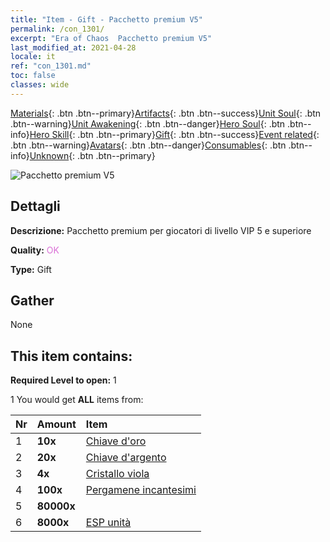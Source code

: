 ```yaml
---
title: "Item - Gift - Pacchetto premium V5"
permalink: /con_1301/
excerpt: "Era of Chaos  Pacchetto premium V5"
last_modified_at: 2021-04-28
locale: it
ref: "con_1301.md"
toc: false
classes: wide
---
```

 [Materials](/ItemsIT/){: .btn .btn--primary}[Artifacts](/ItemsIT/Artifacts/){: .btn .btn--success}[Unit Soul](/ItemsIT/UnitSoul/){: .btn .btn--warning}[Unit Awakening](/ItemsIT/UnitAwakening/){: .btn .btn--danger}[Hero Soul](/ItemsIT/HeroSoul/){: .btn .btn--info}[Hero Skill](/ItemsIT/HeroSkill/){: .btn .btn--primary}[Gift](/ItemsIT/Gift/){: .btn .btn--success}[Event related](/ItemsIT/Events/){: .btn .btn--warning}[Avatars](/ItemsIT/Avatars/){: .btn .btn--danger}[Consumables](/ItemsIT/Consumables/){: .btn .btn--info}[Unknown](/ItemsIT/Unknown/){: .btn .btn--primary}

 ![Pacchetto premium V5](/images/t/i_905005.png)

## Dettagli
 **Descrizione:** Pacchetto premium per giocatori di livello VIP 5 e superiore

 **Quality:** <span style="color: #DA70D6">OK</span>

 **Type:** Gift

## Gather

  None

## This item contains:

 **Required Level to open:** 1

 1 You would get **ALL** items  from:

  | Nr | Amount |     Item    |
  |:---|:-------|:------------|
  | 1 |  **10x** | [Chiave d'oro](/ItemsIT/con_783/) |  | 
  | 2 |  **20x** | [Chiave d'argento](/ItemsIT/con_693/) |  | 
  | 3 |  **4x** | [Cristallo viola](/ItemsIT/con_720/) |  | 
  | 4 |  **100x** | [Pergamene incantesimi](/ItemsIT/con_694/) |  | 
  | 5 |  **80000x** | <i class="fas fa-coins"/> |  | 
  | 6 |  **8000x** | [ESP unità](/ItemsIT/con_902/) |  | 
